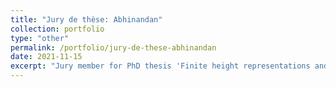 ```yaml
---
title: "Jury de thèse: Abhinandan"
collection: portfolio
type: "other"
permalink: /portfolio/jury-de-these-abhinandan
date: 2021-11-15
excerpt: "Jury member for PhD thesis 'Finite height representations and syntomic complex', Bordeaux."
---
```

